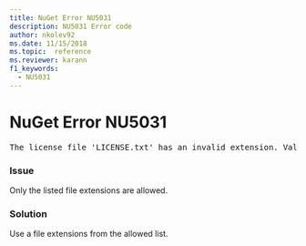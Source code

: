 ```yaml
---
title: NuGet Error NU5031
description: NU5031 Error code
author: nkolev92
ms.date: 11/15/2018
ms.topic:  reference
ms.reviewer: karann
f1_keywords: 
  - NU5031
---
```


# NuGet Error NU5031
<pre>The license file 'LICENSE.txt' has an invalid extension. Valid options are .txt, .md or none.</pre>

### Issue

Only the listed file extensions are allowed.

### Solution

Use a file extensions from the allowed list. 